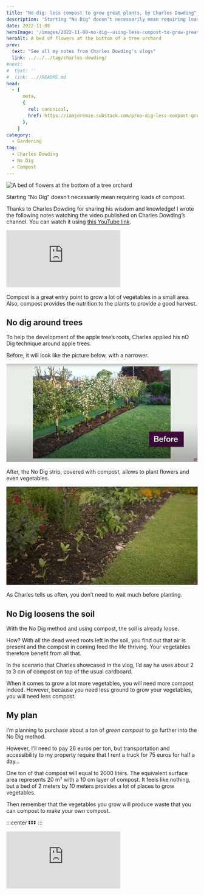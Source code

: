 ```yaml
---
title: "No dig: less compost to grow great plants, by Charles Dowding"
description: 'Starting "No Dig" doesn’t necessarily mean requiring loads of compost.'
date: 2022-11-08
heroImage: '/images/2022-11-08-no-dig--using-less-compost-to-grow-great-plants-and-have-clean-soil-charles-dowding-hero.jpg'
heroAlt: A bed of flowers at the bottom of a tree orchard
prev:
  text: "See all my notes from Charles Dowding's vlogs"
  link: ../../../tag/charles-dowding/
#next:
#  text: ''
#  link: ..//README.md
head:
  - [
      meta,
      {
        rel: canonical,
        href: https://iamjeremie.substack.com/p/no-dig-less-compost-great-plants-charles-dowding,
      },
    ]
category:
  - Gardening
tag:
  - Charles Dowding
  - No Dig
  - Compost
---
```


![A bed of flowers at the bottom of a tree orchard](/images/2022-11-08-no-dig--using-less-compost-to-grow-great-plants-and-have-clean-soil-charles-dowding-hero.jpg 'Credits: image taken from Charles Dowding’s vlog')

Starting "No Dig" doesn’t necessarily mean requiring loads of compost.

Thanks to Charles Dowding for sharing his wisdom and knowledge! I wrote the following notes watching the video published on Charles Dowding’s channel. You can watch it using [this YouTube link](https://www.youtube.com/watch?v=IC6OBOyQ0mY).

<!-- markdownlint-disable MD033 -->
<p class="newsletter-wrapper"><iframe class="newsletter-embed" src="https://iamjeremie.substack.com/embed" frameborder="0" scrolling="no"></iframe></p>

Compost is a great entry point to grow a lot of vegetables in a small area. Also, compost provides the nutrition to the plants to provide a good harvest.

## No dig around trees

To help the development of the apple tree’s roots, Charles applied his nO Dig technique around apple trees.

Before, it will look like the picture below, with a narrower.

![Before using no dig around trees](./images/before-using-no-dig-around-trees.jpg "Credits: image taken from Charles Dowding's’vlog")

After, the No Dig strip, covered with compost, allows to plant flowers and even vegetables.

![After using no dig around trees](./images/2022-11-08-no-dig--using-less-compost-to-grow-great-plants-and-have-clean-soil-charles-dowding-hero.jpg 'Credits: image taken from Charles Dowding’s vlog')

As Charles tells us often, you don’t need to wait much before planting.

## No Dig loosens the soil

With the No Dig method and using compost, the soil is already loose.

How? With all the dead weed roots left in the soil, you find out that air is present and the compost in coming feed the life thriving. Your vegetables therefore benefit from all that.

In the scenario that Charles showcased in the vlog, I’d say he uses about 2 to 3 cm of compost on top of the usual cardboard.

When it comes to grow a lot more vegetables, you will need more compost indeed. However, because you need less ground to grow your vegetables, you will need less compost.

## My plan

I’m planning to purchase about a ton of _green compost_ to go further into the No Dig method.

However, I’ll need to pay 26 euros per ton, but transportation and accessibility to my property require that I rent a truck for 75 euros for half a day…

One ton of that compost will equal to 2000 liters. The equivalent surface area represents 20 m² with a 10 cm layer of compost. It feels like nothing, but a bed of 2 meters by 10 meters provides a lot of places to grow vegetables.

Then remember that the vegetables you grow will produce waste that you can compost to make your own compost.

:::center ⏬⏬⏬ :::

<!-- markdownlint-disable MD033 -->
<p class="newsletter-wrapper"><iframe class="newsletter-embed" src="https://iamjeremie.substack.com/embed" frameborder="0" scrolling="no"></iframe></p>
